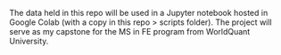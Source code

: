 The data held in this repo will be used in a Jupyter notebook hosted in Google Colab (with a copy in this repo > scripts folder). The project will serve as my capstone for the MS in FE program from WorldQuant University.
